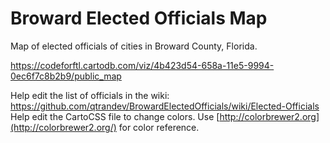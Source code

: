 # Broward Elected Officials Map

Map of elected officials of cities in Broward County, Florida.

https://codeforftl.cartodb.com/viz/4b423d54-658a-11e5-9994-0ec6f7c8b2b9/public_map

Help edit the list of officials in the wiki: https://github.com/qtrandev/BrowardElectedOfficials/wiki/Elected-Officials  
Help edit the CartoCSS file to change colors. Use [http://colorbrewer2.org](http://colorbrewer2.org/) for color reference.  
